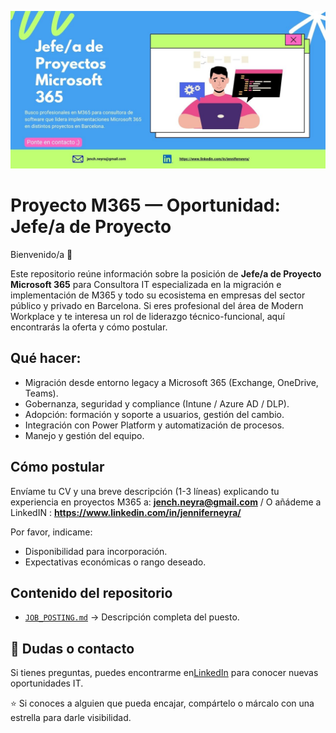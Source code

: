 ![Banner del proyecto](assets/banner.jpg)

# Proyecto M365 — Oportunidad: Jefe/a de Proyecto

Bienvenido/a 👋  

Este repositorio reúne información sobre la posición de **Jefe/a de Proyecto Microsoft 365** para Consultora IT especializada en la migración e implementación de M365 y todo su ecosistema en empresas del sector público y privado en Barcelona.
Si eres profesional del área de Modern Workplace y te interesa un rol de liderazgo técnico-funcional, aquí encontrarás la oferta y cómo postular.

## Qué hacer:
- Migración desde entorno legacy a Microsoft 365 (Exchange, OneDrive, Teams).
- Gobernanza, seguridad y compliance (Intune / Azure AD / DLP).
- Adopción: formación y soporte a usuarios, gestión del cambio.
- Integración con Power Platform y automatización de procesos.
- Manejo y gestión del equipo.

## Cómo postular
Envíame tu CV y una breve descripción (1-3 líneas) explicando tu experiencia en proyectos M365 a: **jench.neyra@gmail.com** / O añádeme a LinkedIN : **https://www.linkedin.com/in/jenniferneyra/**   

Por favor, indicame:
- Disponibilidad para incorporación.  
- Expectativas económicas o rango deseado.  

## Contenido del repositorio
- [`JOB_POSTING.md`](./JOB_POSTING.md) → Descripción completa del puesto.   

## 💬 Dudas o contacto
Si tienes preguntas, puedes encontrarme en[LinkedIn](https://www.linkedin.com/in/jenniferneyra) para conocer nuevas oportunidades IT.

⭐ Si conoces a alguien que pueda encajar, compártelo o márcalo con una estrella para darle visibilidad.


